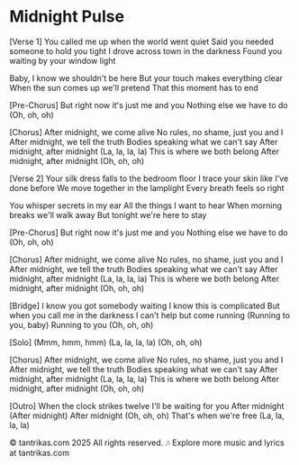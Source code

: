 # Midnight Pulse

[Verse 1]
You called me up when the world went quiet
Said you needed someone to hold you tight
I drove across town in the darkness
Found you waiting by your window light

Baby, I know we shouldn't be here
But your touch makes everything clear
When the sun comes up we'll pretend
That this moment has to end

[Pre-Chorus]
But right now it's just me and you
Nothing else we have to do
(Oh, oh, oh)

[Chorus]
After midnight, we come alive
No rules, no shame, just you and I
After midnight, we tell the truth
Bodies speaking what we can't say
After midnight, after midnight
(La, la, la, la)
This is where we both belong
After midnight, after midnight
(Oh, oh, oh)

[Verse 2]
Your silk dress falls to the bedroom floor
I trace your skin like I've done before
We move together in the lamplight
Every breath feels so right

You whisper secrets in my ear
All the things I want to hear
When morning breaks we'll walk away
But tonight we're here to stay

[Pre-Chorus]
But right now it's just me and you
Nothing else we have to do
(Oh, oh, oh)

[Chorus]
After midnight, we come alive
No rules, no shame, just you and I
After midnight, we tell the truth
Bodies speaking what we can't say
After midnight, after midnight
(La, la, la, la)
This is where we both belong
After midnight, after midnight
(Oh, oh, oh)

[Bridge]
I know you got somebody waiting
I know this is complicated
But when you call me in the darkness
I can't help but come running
(Running to you, baby)
Running to you
(Oh, oh, oh)

[Solo]
(Mmm, hmm, hmm)
(La, la, la, la)
(Oh, oh, oh)

[Chorus]
After midnight, we come alive
No rules, no shame, just you and I
After midnight, we tell the truth
Bodies speaking what we can't say
After midnight, after midnight
(La, la, la, la)
This is where we both belong
After midnight, after midnight
(Oh, oh, oh)

[Outro]
When the clock strikes twelve
I'll be waiting for you
After midnight
(After midnight)
After midnight
(Oh, oh, oh)
That's when we're free
(La, la, la, la)


© tantrikas.com 2025
All rights reserved.
🎶 Explore more music and lyrics at tantrikas.com